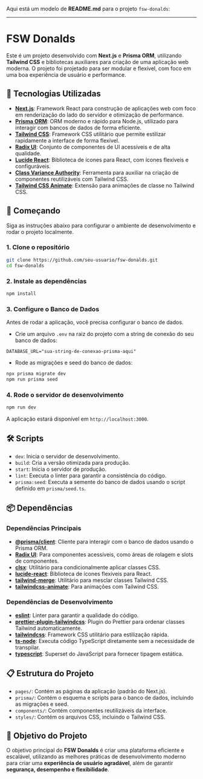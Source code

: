 Aqui está um modelo de **README.md** para o projeto `fsw-donalds`:

---

# FSW Donalds

Este é um projeto desenvolvido com **Next.js** e **Prisma ORM**, utilizando **Tailwind CSS** e bibliotecas auxiliares para criação de uma aplicação web moderna. O projeto foi projetado para ser modular e flexível, com foco em uma boa experiência de usuário e performance.

## 🔧 Tecnologias Utilizadas

- **[Next.js](https://nextjs.org)**: Framework React para construção de aplicações web com foco em renderização do lado do servidor e otimização de performance.
- **[Prisma ORM](https://www.prisma.io)**: ORM moderno e rápido para Node.js, utilizado para interagir com bancos de dados de forma eficiente.
- **[Tailwind CSS](https://tailwindcss.com)**: Framework CSS utilitário que permite estilizar rapidamente a interface de forma flexível.
- **[Radix UI](https://www.radix-ui.com)**: Conjunto de componentes de UI acessíveis e de alta qualidade.
- **[Lucide React](https://lucide.dev)**: Biblioteca de ícones para React, com ícones flexíveis e configuráveis.
- **[Class Variance Authority](https://github.com/nextui-org/class-variance-authority)**: Ferramenta para auxiliar na criação de componentes reutilizáveis com Tailwind CSS.
- **[Tailwind CSS Animate](https://github.com/rodneyfolz/tailwindcss-animate)**: Extensão para animações de classe no Tailwind CSS.

## 🚀 Começando

Siga as instruções abaixo para configurar o ambiente de desenvolvimento e rodar o projeto localmente.

### 1. Clone o repositório

```bash
git clone https://github.com/seu-usuario/fsw-donalds.git
cd fsw-donalds
```

### 2. Instale as dependências

```bash
npm install
```

### 3. Configure o Banco de Dados

Antes de rodar a aplicação, você precisa configurar o banco de dados.

- Crie um arquivo `.env` na raiz do projeto com a string de conexão do seu banco de dados:

```env
DATABASE_URL="sua-string-de-conexao-prisma-aqui"
```

- Rode as migrações e seed do banco de dados:

```bash
npx prisma migrate dev
npm run prisma seed
```

### 4. Rode o servidor de desenvolvimento

```bash
npm run dev
```

A aplicação estará disponível em `http://localhost:3000`.

## 🛠 Scripts

- `dev`: Inicia o servidor de desenvolvimento.
- `build`: Cria a versão otimizada para produção.
- `start`: Inicia o servidor de produção.
- `lint`: Executa o linter para garantir a consistência do código.
- `prisma:seed`: Executa a semente do banco de dados usando o script definido em `prisma/seed.ts`.

## 📦 Dependências

### **Dependências Principais**

- **[@prisma/client](https://www.npmjs.com/package/@prisma/client)**: Cliente para interagir com o banco de dados usando o Prisma ORM.
- **[Radix UI](https://www.radix-ui.com)**: Para componentes acessíveis, como áreas de rolagem e slots de componentes.
- **[clsx](https://www.npmjs.com/package/clsx)**: Utilitário para condicionalmente aplicar classes CSS.
- **[lucide-react](https://lucide.dev)**: Biblioteca de ícones flexíveis para React.
- **[tailwind-merge](https://www.npmjs.com/package/tailwind-merge)**: Utilitário para mesclar classes Tailwind CSS.
- **[tailwindcss-animate](https://github.com/rodneyfolz/tailwindcss-animate)**: Para animações com Tailwind CSS.

### **Dependências de Desenvolvimento**

- **[eslint](https://eslint.org)**: Linter para garantir a qualidade do código.
- **[prettier-plugin-tailwindcss](https://github.com/tailwindlabs/prettier-plugin-tailwindcss)**: Plugin do Prettier para ordenar classes Tailwind automaticamente.
- **[tailwindcss](https://tailwindcss.com)**: Framework CSS utilitário para estilização rápida.
- **[ts-node](https://www.npmjs.com/package/ts-node)**: Executa código TypeScript diretamente sem a necessidade de transpilar.
- **[typescript](https://www.typescriptlang.org)**: Superset do JavaScript para fornecer tipagem estática.

## 📋 Estrutura do Projeto

- `pages/`: Contém as páginas da aplicação (padrão do Next.js).
- `prisma/`: Contém o esquema e scripts para o banco de dados, incluindo as migrações e seed.
- `components/`: Contém componentes reutilizáveis da interface.
- `styles/`: Contém os arquivos CSS, incluindo o Tailwind CSS.

## 🎯 Objetivo do Projeto

O objetivo principal do **FSW Donalds** é criar uma plataforma eficiente e escalável, utilizando as melhores práticas de desenvolvimento moderno para criar uma **experiência de usuário agradável**, além de garantir **segurança, desempenho e flexibilidade**. 
